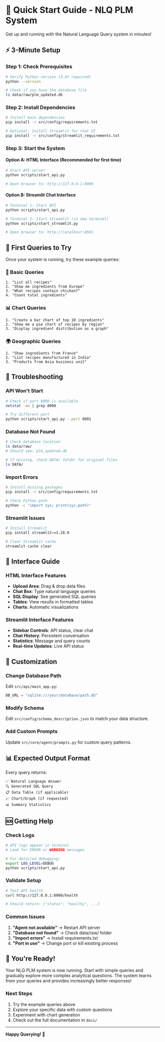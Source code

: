 # 🚀 Quick Start Guide - NLQ PLM System

Get up and running with the Natural Language Query system in minutes!

## ⚡ 3-Minute Setup

### Step 1: Check Prerequisites
```bash
# Verify Python version (3.8+ required)
python --version

# Check if you have the database file
ls data/raw/plm_updated.db
```

### Step 2: Install Dependencies
```bash
# Install main dependencies
pip install -r src/config/requirements.txt

# Optional: Install Streamlit for chat UI
pip install -r src/config/streamlit_requirements.txt
```

### Step 3: Start the System

#### Option A: HTML Interface (Recommended for first time)
```bash
# Start API server
python scripts/start_api.py

# Open browser to: http://127.0.0.1:8000
```

#### Option B: Streamlit Chat Interface
```bash
# Terminal 1: Start API
python scripts/start_api.py

# Terminal 2: Start Streamlit (in new terminal)
python scripts/start_streamlit.py

# Open browser to: http://localhost:8501
```

## 🎯 First Queries to Try

Once your system is running, try these example queries:

### 📝 Basic Queries
```
1. "List all recipes"
2. "Show me ingredients from Europe"  
3. "What recipes contain chicken?"
4. "Count total ingredients"
```

### 📊 Chart Queries
```
1. "Create a bar chart of top 10 ingredients"
2. "Show me a pie chart of recipes by region"
3. "Display ingredient distribution as a graph"
```

### 🌍 Geographic Queries
```
1. "Show ingredients from France"
2. "List recipes manufactured in India"
3. "Products from Asia business unit"
```

## 🔧 Troubleshooting

### API Won't Start
```bash
# Check if port 8000 is available
netstat -an | grep 8000

# Try different port
python scripts/start_api.py --port 8001
```

### Database Not Found
```bash
# Check database location
ls data/raw/
# Should see: plm_updated.db

# If missing, check DATA/ folder for original files
ls DATA/
```

### Import Errors
```bash
# Install missing packages
pip install -r src/config/requirements.txt

# Check Python path
python -c "import sys; print(sys.path)"
```

### Streamlit Issues
```bash
# Install Streamlit
pip install streamlit>=1.28.0

# Clear Streamlit cache
streamlit cache clear
```

## 📱 Interface Guide

### HTML Interface Features
- **Upload Area**: Drag & drop data files
- **Chat Box**: Type natural language queries
- **SQL Display**: See generated SQL queries
- **Tables**: View results in formatted tables
- **Charts**: Automatic visualizations

### Streamlit Interface Features  
- **Sidebar Controls**: API status, clear chat
- **Chat History**: Persistent conversation
- **Statistics**: Message and query counts
- **Real-time Updates**: Live API status

## 🎨 Customization

### Change Database Path
Edit `src/api/main_app.py`:
```python
DB_URL = "sqlite:///your/database/path.db"
```

### Modify Schema
Edit `src/config/schema_description.json` to match your data structure.

### Add Custom Prompts
Update `src/core/agent/prompts.py` for custom query patterns.

## 📊 Expected Output Format

Every query returns:
```
✅ Natural Language Answer
🔍 Generated SQL Query  
📋 Data Table (if applicable)
📈 Chart/Graph (if requested)
📊 Summary Statistics
```

## 🆘 Getting Help

### Check Logs
```bash
# API logs appear in terminal
# Look for ERROR or WARNING messages

# For detailed debugging:
export LOG_LEVEL=DEBUG
python scripts/start_api.py
```

### Validate Setup
```bash
# Test API health
curl http://127.0.0.1:8000/health

# Should return: {"status": "healthy", ...}
```

### Common Issues

1. **"Agent not available"** → Restart API server
2. **"Database not found"** → Check data/raw/ folder
3. **"Import errors"** → Install requirements.txt
4. **"Port in use"** → Change port or kill existing process

## 🎉 You're Ready!

Your NLQ PLM system is now running. Start with simple queries and gradually explore more complex analytical questions. The system learns from your queries and provides increasingly better responses!

### Next Steps
1. Try the example queries above
2. Explore your specific data with custom questions
3. Experiment with chart generation
4. Check out the full documentation in `docs/`

---
**Happy Querying! 🚀**